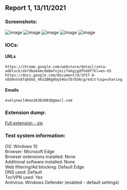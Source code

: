 ## Report 1, 13/11/2021
### Screenshots:
![image](https://user-images.githubusercontent.com/84232764/141647006-5b8855d4-a091-4098-aa49-2da66acba7e9.png)
![image](https://user-images.githubusercontent.com/84232764/141646996-6ff33eb6-75c9-443e-9670-996dd3ebcf54.png)
![image](https://user-images.githubusercontent.com/84232764/141647004-5c8462e7-9976-417d-8c16-5af98dd52d06.png)
![image](https://user-images.githubusercontent.com/84232764/141647029-b4a4d3c9-610f-4012-a5ca-c5a795d71179.png)
![image](https://user-images.githubusercontent.com/84232764/141647087-a16db53f-d156-45dd-9ab5-64190956ea0b.png)

 
 ### IOCs:
 #### URLs
 ```
 https://chrome.google.com/webstore/detail/zeta-adblock/okfdbakkmcdmbmfnjeiifakgjgdfhddf?hl=en-US
 https://docs.google.com/document/d/1FS7-6-nEO4nVv8fqhbbS_4kSIBRg0Uy54Gx7ErDS6cg/edit?usp=sharing
 ```
 #### Emails
 ```
 evelynwildman26381083@gmail.com
 ```
 
 ### Extension dump:
 [Full extension - zip](https://github.com/iam-py-test/investigations/files/7532218/okfdbakkmcdmbmfnjeiifakgjgdfhddf.zip)

 
 ### Test system information:
 OS: Windows 10 <br>
 Browser: Microsoft Edge <br>
 Browser extensions installed: None <br>
Additional software installed: None <br>
Web filtering/Ad blocking: Default Edge <br>
DNS used: Default <br>
Tor/VPN used: Yes <br>
Antivirus: Windows Defender (enabled - default settings)
